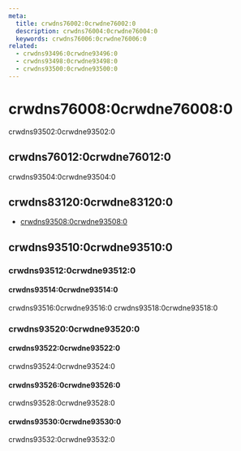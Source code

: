 ```yaml
---
meta:
  title: crwdns76002:0crwdne76002:0
  description: crwdns76004:0crwdne76004:0
  keywords: crwdns76006:0crwdne76006:0
related:
  - crwdns93496:0crwdne93496:0
  - crwdns93498:0crwdne93498:0
  - crwdns93500:0crwdne93500:0
---
```


# crwdns76008:0crwdne76008:0

crwdns93502:0crwdne93502:0

<entry-ad />

## crwdns76012:0crwdne76012:0

crwdns93504:0crwdne93504:0

<example file="v-subheader/usage" />

## crwdns83120:0crwdne83120:0

- [crwdns93508:0crwdne93508:0](crwdns93506:0crwdne93506:0)

## crwdns93510:0crwdne93510:0

### crwdns93512:0crwdne93512:0

#### crwdns93514:0crwdne93514:0

crwdns93516:0crwdne93516:0 crwdns93518:0crwdne93518:0

<example file="v-subheader/prop-inset" />

### crwdns93520:0crwdne93520:0

#### crwdns93522:0crwdne93522:0

crwdns93524:0crwdne93524:0

<example file="v-subheader/misc-grid" />

#### crwdns93526:0crwdne93526:0

crwdns93528:0crwdne93528:0

<example file="v-subheader/misc-menu" />

#### crwdns93530:0crwdne93530:0

crwdns93532:0crwdne93532:0

<example file="v-subheader/misc-social-media" />

<backmatter />
